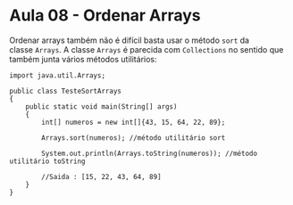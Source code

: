 # Aula 08 - Ordenar Arrays

Ordenar arrays também não é difícil basta usar o método `sort` da classe `Arrays`. A classe `Arrays` é parecida com `Collections` no sentido que também junta vários métodos utilitários:

```
import java.util.Arrays;

public class TesteSortArrays
{
    public static void main(String[] args)
    {
        int[] numeros = new int[]{43, 15, 64, 22, 89};

        Arrays.sort(numeros); //método utilitário sort

        System.out.println(Arrays.toString(numeros)); //método utilitário toString

        //Saida : [15, 22, 43, 64, 89]
    }
}
```